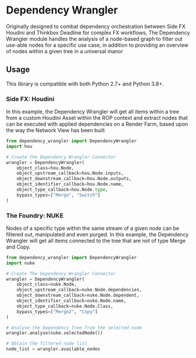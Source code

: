 # Dependency Wrangler
Originally designed to combat dependency orchestration between Side FX Houdini and Thinkbox Deadline for complex FX 
workflows, The Dependency Wrangler module handles the analysis of a node-based graph to filter out use-able nodes for a
specific use case, in addition to providing an overview of nodes within a given tree in a universal manor

## Usage
This library is compatible with both Python 2.7+ and Python 3.8+. 
### Side FX: Houdini
In this example, the Dependency Wrangler will get all items within a tree from a custom Houdini Asset within the ROP
context and extract nodes that can be executed with applied dependencies on a Render Farm, based upon the way the
Network View has been built
```python
from dependency_wrangler import DependencyWrangler
import hou

# Create the Dependency Wrangler Connector
wrangler = DependencyWrangler(
    object_class=hou.Node,
    object_upstream_callback=hou.Node.inputs,
    object_downstream_callback=hou.Node.outputs,
    object_identifier_callback=hou.Node.name,
    object_type_callback=hou.Node.type,
    bypass_types=["Merge", "Switch"]
)
```

### The Foundry: NUKE
Nodes of a specific type within the same stream of a given node can be filtered out, manipulated and
even purged. In this example, the Dependency Wrangler will get all items connected to the tree that are not of type
Merge and Copy.
```python
from dependency_wrangler import DependencyWrangler
import nuke

# Create The Dependency Wrangler Connector
wrangler = DependencyWrangler(
    object_class=nuke.Node,
    object_upstream_callback=nuke.Node.dependencies,
    object_downstream_callback=nuke.Node.dependent,
    object_identifier_callback=nuke.Node.name,
    object_type_callback=nuke.Node.Class,
    bypass_types=["Merge2", "Copy"]
)

# Analyse the Dependency Tree from the selected node
wrangler.analyse(nuke.selectedNode())

# Obtain the filtered node list
node_list = wrangler.available_nodes
```